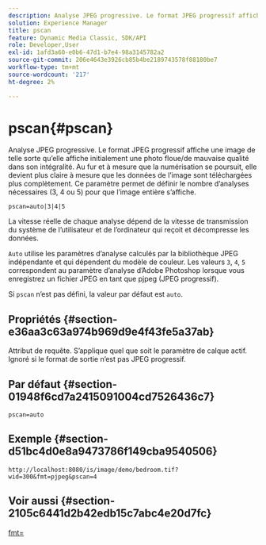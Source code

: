 ```yaml
---
description: Analyse JPEG progressive. Le format JPEG progressif affiche une image de telle sorte qu’elle affiche initialement une photo floue/de mauvaise qualité dans son intégralité. Au fur et à mesure que la numérisation se poursuit, elle devient plus claire à mesure que les données de l’image sont téléchargées plus complètement. Ce paramètre permet de définir le nombre d’analyses nécessaires (3, 4 ou 5) pour que l’image entière s’affiche.
solution: Experience Manager
title: pscan
feature: Dynamic Media Classic, SDK/API
role: Developer,User
exl-id: 1afd3a60-e0b6-47d1-b7e4-98a3145782a2
source-git-commit: 206e4643e3926cb85b4be2189743578f88180be7
workflow-type: tm+mt
source-wordcount: '217'
ht-degree: 2%

---
```


# pscan{#pscan}

Analyse JPEG progressive. Le format JPEG progressif affiche une image de telle sorte qu’elle affiche initialement une photo floue/de mauvaise qualité dans son intégralité. Au fur et à mesure que la numérisation se poursuit, elle devient plus claire à mesure que les données de l’image sont téléchargées plus complètement. Ce paramètre permet de définir le nombre d’analyses nécessaires (3, 4 ou 5) pour que l’image entière s’affiche.

`pscan=auto|3|4|5`

La vitesse réelle de chaque analyse dépend de la vitesse de transmission du système de l’utilisateur et de l’ordinateur qui reçoit et décompresse les données.

`Auto` utilise les paramètres d’analyse calculés par la bibliothèque JPEG indépendante et qui dépendent du modèle de couleur. Les valeurs `3`, `4`, `5` correspondent au paramètre d’analyse d’Adobe Photoshop lorsque vous enregistrez un fichier JPEG en tant que pjpeg (JPEG progressif).

Si `pscan` n’est pas défini, la valeur par défaut est `auto`.

## Propriétés {#section-e36aa3c63a974b969d9e4f43fe5a37ab}

Attribut de requête. S’applique quel que soit le paramètre de calque actif. Ignoré si le format de sortie n’est pas JPEG progressif.

## Par défaut {#section-01948f6cd7a2415091004cd7526436c7}

`pscan=auto`

## Exemple {#section-d51bc4d0e8a9473786f149cba9540506}

`http://localhost:8080/is/image/demo/bedroom.tif?wid=300&fmt=pjpeg&pscan=4`

## Voir aussi {#section-2105c6441d2b42edb15c7abc4e20d7fc}

[fmt=](../../../../../is-api/http-ref/image-serving-api-ref/c-http-protocol-reference/c-command-reference/r-is-http-fmt.md#reference-cdf10043423b45ba9fe15157fb3ae37a)
